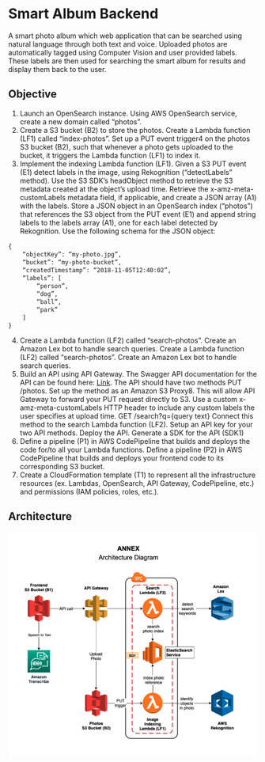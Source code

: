 # Smart Album Backend
A smart photo album which web application that can be searched using natural language through both text and voice. Uploaded photos are automatically tagged using Computer Vision and user provided labels. These labels are then used for searching the smart album for results and display them back to the user.

## Objective
1. Launch an OpenSearch instance. Using AWS OpenSearch service, create a new domain called “photos”.
2. Create a S3 bucket (B2) to store the photos. Create a Lambda function (LF1) called “index-photos”. Set up a PUT event trigger4 on the photos S3 bucket (B2), such that whenever a photo gets uploaded to the bucket, it triggers the Lambda function (LF1) to index it.
3. Implement the indexing Lambda function (LF1). Given a S3 PUT event (E1) detect labels in the image, using Rekognition (“detectLabels” method).
Use the S3 SDK’s headObject method to retrieve the S3 metadata created at the object’s upload time. Retrieve the x-amz-meta-customLabels metadata field, if applicable, and create a JSON array (A1) with the labels. Store a JSON object in an OpenSearch index (“photos”) that references the S3 object from the PUT event (E1) and append string labels to the labels array (A1), one for each label detected by Rekognition.
Use the following schema for the JSON object:
```
{
    “objectKey”: “my-photo.jpg”,
    “bucket”: “my-photo-bucket”,
    “createdTimestamp”: “2018-11-05T12:40:02”,
    “labels”: [
        “person”,
        “dog”,
        “ball”,
        “park”
    ]
}
```
4. Create a Lambda function (LF2) called “search-photos”. Create an Amazon Lex bot to handle search queries. Create a Lambda function (LF2) called “search-photos”. Create an Amazon Lex bot to handle search queries.
5. Build an API using API Gateway. The Swagger API documentation for the API can be found here: [Link](https://github.com/001000001/ai-photo-search-columbia-f2018/blob/master/swagger.yaml). The API should have two methods PUT /photos. Set up the method as an Amazon S3 Proxy8. This will allow API Gateway to forward your PUT request directly to S3. Use a custom x-amz-meta-customLabels HTTP header to include any custom labels the user specifies at upload time. GET /search?q={query text} Connect this method to the search Lambda function (LF2). Setup an API key for your two API methods. Deploy the API. Generate a SDK for the API (SDK1)
6. Define a pipeline (P1) in AWS CodePipeline that builds and deploys the code for/to all your Lambda functions. Define a pipeline (P2) in AWS CodePipeline that builds and deploys your frontend code to its corresponding S3 bucket.
7. Create a CloudFormation template (T1) to represent all the infrastructure resources (ex. Lambdas, OpenSearch, API Gateway, CodePipeline, etc.) and permissions (IAM policies, roles, etc.).

## Architecture
![Architecture](/assets/design.png)
